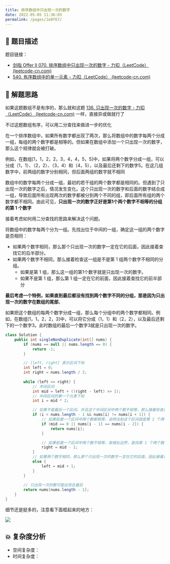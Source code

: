 ```yaml
---
title: 排序数组中只出现一次的数字
date: 2022-05-05 11:36:03
permalink: /pages/1e0f67/
---
```

## 📃 题目描述

题目链接：

- [剑指 Offer II 070. 排序数组中只出现一次的数字 - 力扣（LeetCode） (leetcode-cn.com)](https://leetcode-cn.com/problems/skFtm2/)
- [540. 有序数组中的单一元素 - 力扣（LeetCode） (leetcode-cn.com)](https://leetcode-cn.com/problems/single-element-in-a-sorted-array/)

## 🔔 解题思路

如果这题数组不是有序的，那么就和这题 [136. 只出现一次的数字 - 力扣（LeetCode） (leetcode-cn.com)](https://leetcode-cn.com/problems/single-number/) 一样，直接异或做就行了

不过这题数组有序，可以用二分查找来做进一步的优化

在一个排序数组中，如果所有数字都出现了两次，那么将数组中的数字每两个分成一组，每组的两个数字都是相等的。但如果在数组中添加一个只出现一次的数字，那么这个规律就会被打破。

例如，在数组[1，1，2，2，3，4，4，5，5]中，如果将两个数字分成一组，可以分成（1，1）、（2，2）、（3，4）和（4，5），以及最后还剩下的数字5。在这几组数字中，前两组的数字分别相同，但后面两组的数字就不相同

数组中的数字每两个分成一组，最初的若干组的两个数字都是相同的。但遇到了只出现一次的数字之后，情况发生变化。这个只出现一次的数字和后面的数字结合成一组，导致后面所有出现两次的数字都被分到两个不同的组，即后面所有组的两个数字都不相同。由此可见，**只出现一次的数字正好是第1个两个数字不相等的分组的第 1 个数字**

接着考虑如何用二分查找的思路来解决这个问题。

将数组中的数字每两个分为一组。先找出位于中间的一组，确定这一组的两个数字是否相同：

- 如果两个数字相同，那么那个只出现一次的数字一定在它的后面，因此接着查找它的后半部分。
- 如果两个数字不相同，那么接着检查这一组是不是第 1 组两个数字不相同的分组。
  - 如果是第 1 组，那么这一组的第1个数字就是只出现一次的数字。
  - 如果不是第 1 组，那么第 1 组一定在它的前面，因此接着查找它的前半部分

**最后考虑一个特例，如果直到最后都没有找到两个数字不同的分组，那是因为只出现一次的数字在数组的尾部**。

如果把这个数组的每两个数字分成一组，那么每个分组中的两个数字都相同。例如，在数组[1，1，2，2，3]中，可以将它分成（1，1）和（2，2），以及最后还剩下的一个数字3。此时数组的最后一个数字3就是只出现一次的数字。


```java
class Solution {
    public int singleNonDuplicate(int[] nums) {
        if (nums == null || nums.length == 0) {
            return -1;
        }

        // [left, right] 表示区间下标 
        int left = 0;
        int right = nums.length / 2;
        
        while (left <= right) {
            // 中间区间
            int mid = left + ((right - left) >> 1);
            // 中间区间的第一个元素下标
            int i = mid * 2;

            // 如果不是最后一个区间，并且这个中间区间中两个数不相等，那么接着检查这一组是不是第 1 组两个数字不相同的分组
            if (i < nums.length - 1 && nums[i] != nums[i + 1]) {
                // 如果前面一个区间中两个数都相等，说明当前这个区间就是第 1 个两个数字不相同的区间
                if (mid == 0 || nums[i - 1] == nums[i - 2]) {
                    return nums[i];
                }

                // 如果前面一个区间中两个数不相等，收缩右边界，查找第 1 个两个数字不相同的区间
                right = mid - 1;
            }
            // 如果两个数字相同，那么那个只出现一次的数字一定在它的后面，因此接着查找它的后半部分，收缩左边界
            else {
                left = mid + 1;
            }
        }
		
        // 只出现一次的数可能出现在最后
        return nums[nums.length - 1];
    }
}
```

细节还是挺多的，注意看下面框起来的地方：

![](https://cs-wiki.oss-cn-shanghai.aliyuncs.com/img/20220505114425.png)

## 💥 复杂度分析

- 空间复杂度：
- 时间复杂度：

